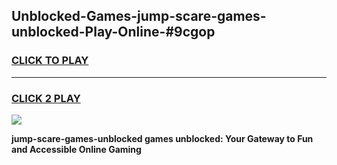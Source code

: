 
## Unblocked-Games-jump-scare-games-unblocked-Play-Online-#9cgop
<h3>
<a href="https://premium.freeplayer.one?title=jump-scare-games-unblocked&ref=27F">CLICK TO PLAY</a></h3>
<hr>

<h3>
<a href="https://premium.freeplayer.one?title=jump-scare-games-unblocked&ref=27F">CLICK 2 PLAY</a>
  
</h3>

<a href="https://premium.freeplayer.one?title=jump-scare-games-unblocked&ref=27F"><img src="https://clearcache.store/games.png"></a>


**jump-scare-games-unblocked games unblocked: Your Gateway to Fun and Accessible Online Gaming**
